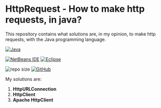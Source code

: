 # HttpRequest - How to make http requests, in java?

This repository contains what solutions are, in my opinion, to make http requests, with the Java programming language.

[![Java](https://img.shields.io/badge/java-%23ED8B00.svg?style=for-the-badge&logo=java&logoColor=white)](https://www.java.com/it/)

[![NetBeans IDE](https://img.shields.io/badge/NetBeansIDE-1B6AC6.svg?style=for-the-badge&logo=apache-netbeans-ide&logoColor=white)](https://netbeans.apache.org/download/index.html)
[![Eclipse](https://img.shields.io/badge/Eclipse-FE7A16.svg?style=for-the-badge&logo=Eclipse&logoColor=white)](https://www.eclipse.org/downloads/)

![repo size](https://img.shields.io/github/repo-size/MarioSenese/HttpRequest-Java?style=for-the-badge)
[![GitHub](https://img.shields.io/badge/github-%23121011.svg?style=for-the-badge&logo=github&logoColor=white)](https://github.com/MarioSenese)

My solutions are: 
1.  **HttpURLConnection**
2.  **HttpClient**
3.  **Apache HttpClient**
